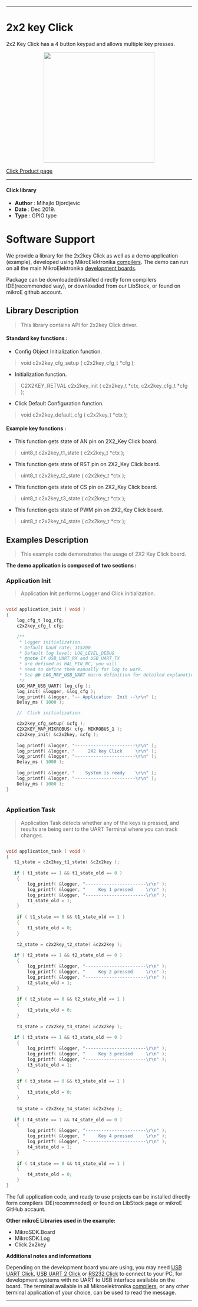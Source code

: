
---
# 2x2 key Click

2x2 Key Click has a 4 button keypad and allows multiple key presses.

<p align="center">
  <img src="https://download.mikroe.com/images/click_for_ide/2x2key_click.png" height=300px>
</p>

[Click Product page](https://www.mikroe.com/2x2-key-click)

---


#### Click library 

- **Author**        : Mihajlo Djordjevic
- **Date**          : Dec 2019.
- **Type**          : GPIO type


# Software Support

We provide a library for the 2x2key Click 
as well as a demo application (example), developed using MikroElektronika 
[compilers](https://shop.mikroe.com/compilers). 
The demo can run on all the main MikroElektronika [development boards](https://shop.mikroe.com/development-boards).

Package can be downloaded/installed directly form compilers IDE(recommended way), or downloaded from our LibStock, or found on mikroE github account. 

## Library Description

> This library contains API for 2x2key Click driver.

#### Standard key functions :

- Config Object Initialization function.
> void c2x2key_cfg_setup ( c2x2key_cfg_t *cfg ); 
 
- Initialization function.
> C2X2KEY_RETVAL c2x2key_init ( c2x2key_t *ctx, c2x2key_cfg_t *cfg );

- Click Default Configuration function.
> void c2x2key_default_cfg ( c2x2key_t *ctx );


#### Example key functions :

- This function gets state of AN pin on 2X2_Key Click board.
> uint8_t c2x2key_t1_state ( c2x2key_t *ctx );
 
- This function gets state of RST pin on 2X2_Key Click board.
> uint8_t c2x2key_t2_state ( c2x2key_t *ctx );

- This function gets state of CS pin on 2X2_Key Click board.
> uint8_t c2x2key_t3_state ( c2x2key_t *ctx );

- This function gets state of PWM pin on 2X2_Key Click board.
> uint8_t c2x2key_t4_state ( c2x2key_t *ctx );

## Examples Description

> 
> This example code demonstrates the usage of 2X2 Key Click board.
> 

**The demo application is composed of two sections :**

### Application Init 

>
> Application Init performs Logger and Click initialization.
> 

```c

void application_init ( void )
{
    log_cfg_t log_cfg;
    c2x2key_cfg_t cfg;

    /** 
     * Logger initialization.
     * Default baud rate: 115200
     * Default log level: LOG_LEVEL_DEBUG
     * @note If USB_UART_RX and USB_UART_TX 
     * are defined as HAL_PIN_NC, you will 
     * need to define them manually for log to work. 
     * See @b LOG_MAP_USB_UART macro definition for detailed explanation.
     */
    LOG_MAP_USB_UART( log_cfg );
    log_init( &logger, &log_cfg );
    log_printf( &logger, "-- Application  Init --\r\n" );
    Delay_ms ( 1000 );

    //  Click initialization.

    c2x2key_cfg_setup( &cfg );
    C2X2KEY_MAP_MIKROBUS( cfg, MIKROBUS_1 );
    c2x2key_init( &c2x2key, &cfg );
    
    log_printf( &logger, "-----------------------\r\n" );
    log_printf( &logger, "     2X2 key Click     \r\n" );
    log_printf( &logger, "-----------------------\r\n" );
    Delay_ms ( 1000 );
    
    log_printf( &logger, "    System is ready    \r\n" );
    log_printf( &logger, "-----------------------\r\n" );
    Delay_ms ( 1000 );
}
  
```

### Application Task

>
> Application Task detects whether any of the keys is pressed,
> and results are being sent to the UART Terminal where you can track changes.
> 

```c

void application_task ( void )
{
   t1_state = c2x2key_t1_state( &c2x2key );
   
   if ( t1_state == 1 && t1_state_old == 0 )
    {
        log_printf( &logger, "-----------------------\r\n" );
        log_printf( &logger, "     Key 1 pressed     \r\n" );
        log_printf( &logger, "-----------------------\r\n" );
        t1_state_old = 1;
    }
    
    if ( t1_state == 0 && t1_state_old == 1 )
    {
        t1_state_old = 0;
    }
    
    t2_state = c2x2key_t2_state( &c2x2key );
   
   if ( t2_state == 1 && t2_state_old == 0 )
    {
        log_printf( &logger, "-----------------------\r\n" );
        log_printf( &logger, "     Key 2 pressed     \r\n" );
        log_printf( &logger, "-----------------------\r\n" );
        t2_state_old = 1;
    }
    
    if ( t2_state == 0 && t2_state_old == 1 )
    {
        t2_state_old = 0;
    }
    
    t3_state = c2x2key_t3_state( &c2x2key );
   
   if ( t3_state == 1 && t3_state_old == 0 )
    {
        log_printf( &logger, "-----------------------\r\n" );
        log_printf( &logger, "     Key 3 pressed     \r\n" );
        log_printf( &logger, "-----------------------\r\n" );
        t3_state_old = 1;
    }
    
    if ( t3_state == 0 && t3_state_old == 1 )
    {
        t3_state_old = 0;
    }
    
    t4_state = c2x2key_t4_state( &c2x2key );
   
   if ( t4_state == 1 && t4_state_old == 0 )
    {
        log_printf( &logger, "-----------------------\r\n" );
        log_printf( &logger, "     Key 4 pressed     \r\n" );
        log_printf( &logger, "-----------------------\r\n" );
        t4_state_old = 1;
    }
    
    if ( t4_state == 0 && t4_state_old == 1 )
    {
        t4_state_old = 0;
    }
} 

``` 

The full application code, and ready to use projects can be  installed directly form compilers IDE(recommneded) or found on LibStock page or mikroE GitHub accaunt.

**Other mikroE Libraries used in the example:** 

- MikroSDK.Board
- MikroSDK.Log
- Click.2x2key

**Additional notes and informations**

Depending on the development board you are using, you may need 
[USB UART Click](https://shop.mikroe.com/usb-uart-click), 
[USB UART 2 Click](https://shop.mikroe.com/usb-uart-2-click) or 
[RS232 Click](https://shop.mikroe.com/rs232-click) to connect to your PC, for 
development systems with no UART to USB interface available on the board. The 
terminal available in all Mikroelektronika 
[compilers](https://shop.mikroe.com/compilers), or any other terminal application 
of your choice, can be used to read the message.



---
